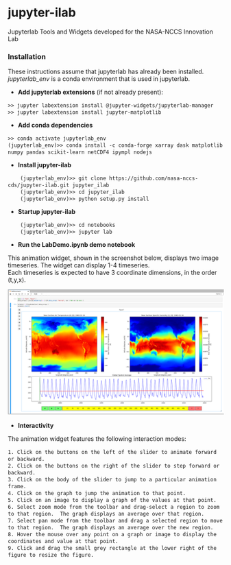 # jupyter-ilab
Jupyterlab Tools and Widgets developed for the NASA-NCCS Innovation Lab

### Installation
These instructions assume that jupyterlab has already been installed.  
*jupyterlab_env* is a conda environment that is used in jupyterlab.

* **Add jupyterlab extensions** (if not already present):
```
>> jupyter labextension install @jupyter-widgets/jupyterlab-manager
>> jupyter labextension install jupyter-matplotlib
```   

* **Add conda dependencies**

```
>> conda activate jupyterlab_env
(jupyterlab_env)>> conda install -c conda-forge xarray dask matplotlib numpy pandas scikit-learn netCDF4 ipympl nodejs
```    

* **Install jupyter-ilab**

```
    (jupyterlab_env)>> git clone https://github.com/nasa-nccs-cds/jupyter-ilab.git jupyter_ilab
    (jupyterlab_env)>> cd jupyter_ilab
    (jupyterlab_env)>> python setup.py install
```

* **Startup jupyter-ilab** 

```
    (jupyterlab_env)>> cd notebooks
    (jupyterlab_env)>> jupyter lab
```
* **Run the LabDemo.ipynb demo notebook**

This animation widget, shown in the screenshot below, displays two image timeseries.  The widget can display 1-4 timeseries.  
Each timeseries is expected to have 3 coordinate dimensions, in the order (t,y,x).

![](./docs/animator_screenshot-1.png)

* **Interactivity** 

The animation widget features the following interaction modes:

    1. Click on the buttons on the left of the slider to animate forward or backward.
    2. Click on the buttons on the right of the slider to step forward or backward.
    3. Click on the body of the slider to jump to a particular animation frame.
    4. Click on the graph to jump the animation to that point.
    5. Click on an image to display a graph of the values at that point.
    6. Select zoom mode from the toolbar and drag-select a region to zoom to that region.  The graph displays an average over that region.
    7. Select pan mode from the toolbar and drag a selected region to move to that region.  The graph displays an average over the new region.
    8. Hover the mouse over any point on a graph or image to display the coordinates and value at that point.
    9. Click and drag the small grey rectangle at the lower right of the figure to resize the figure.